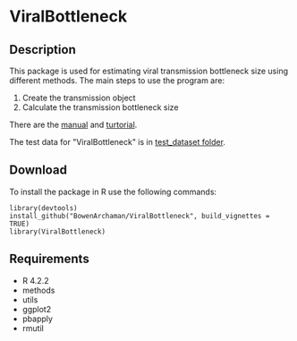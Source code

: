 # ViralBottleneck
## Description
This package is used for estimating viral transmission bottleneck size using different methods.
The main steps to use the program are:
1. Create the transmission object
2. Calculate the transmission bottleneck size 
   
There are the [manual](manual_and_tutorial/ViralBottleneck_manual_0.1.0.pdf) and [turtorial](manual_and_tutorial/Tutorial.pdf).

The test data for "ViralBottleneck" is in [test_dataset folder](test_dataset).

## Download
To install the package in R use the following commands: 
```
library(devtools)
install_github("BowenArchaman/ViralBottleneck", build_vignettes = TRUE)
library(ViralBottleneck)
```

## Requirements
- R 4.2.2
- methods
- utils
- ggplot2
- pbapply
- rmutil

